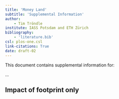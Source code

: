 ```yaml
---
title: 'Money Land'
subtitle: 'Supplemental Information'
author:
    - Tim Tröndle
institute: IASS Potsdam and ETH Zürich
bibliography:
    - 'literature.bib'
csl: plos-one.csl
link-citations: True
date: draft-02
---
```


This document contains supplemental information for:

...

<div class="pagebreak"> </div>

## Impact of footprint only

